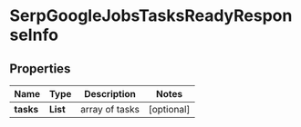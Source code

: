 # SerpGoogleJobsTasksReadyResponseInfo


## Properties

| Name | Type | Description | Notes |
|------------ | ------------- | ------------- | -------------|
**tasks** | **List<SerpGoogleJobsTasksReadyTaskInfo>** | array of tasks |[optional]|